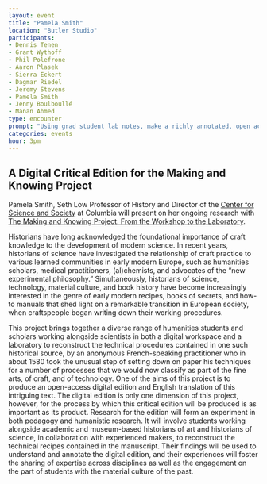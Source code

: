 ```yaml
---
layout: event
title: "Pamela Smith"
location: "Butler Studio"
participants: 
- Dennis Tenen
- Grant Wythoff
- Phil Polefrone
- Aaron Plasek
- Sierra Eckert
- Dagmar Riedel
- Jeremy Stevens
- Pamela Smith
- Jenny Boulboullé
- Manan Ahmed
type: encounter
prompt: "Using grad student lab notes, make a richly annotated, open access critical edition of an early modern 'book of secrets' containing technical recipes and working notes."
categories: events
hour: 3pm
---
```


## A Digital Critical Edition for the Making and Knowing Project

Pamela Smith, Seth Low Professor of History and Director of the [Center for Science and Society](http://scienceandsociety.columbia.edu/) at Columbia will present on her ongoing research with [The Making and Knowing Project: From the Workshop to the Laboratory](http://scienceandsociety.columbia.edu/research-clusters/from-the-workshop-to-the-laboratory/).

Historians have long acknowledged the foundational importance of craft knowledge to the development of modern science. In recent years, historians of science have investigated the relationship of craft practice to various learned communities in early modern Europe, such as humanities scholars, medical practitioners, (al)chemists, and advocates of the “new experimental philosophy.” Simultaneously, historians of science, technology, material culture, and book history have become increasingly interested in the genre of early modern recipes, books of secrets, and how-to manuals that shed light on a remarkable transition in European society, when craftspeople began writing down their working procedures. 

This project brings together a diverse range of humanities students and scholars working alongside scientists in both a digital workspace and a laboratory to reconstruct the technical procedures contained in one such historical source, by an anonymous French-speaking practitioner who in about 1580 took the unusual step of setting down on paper his techniques for a number of processes that we would now classify as part of the fine arts, of craft, and of technology. One of the aims of this project is to produce an open-access digital edition and English translation of this intriguing text. The digital edition is only one dimension of this project, however, for the process by which this critical edition will be produced is as important as its product. Research for the edition will form an experiment in both pedagogy and humanistic research. It will involve students working alongside academic and museum-based historians of art and historians of science, in collaboration with experienced makers, to reconstruct the technical recipes contained in the manuscript. Their findings will be used to understand and annotate the digital edition, and their experiences will foster the sharing of expertise across disciplines as well as the engagement on the part of students with the material culture of the past.